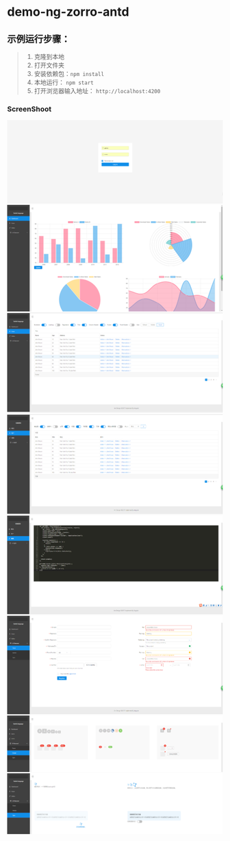 # demo-ng-zorro-antd

##  示例运行步骤：
> 1. 克隆到本地
> 2. 打开文件夹
> 3. 安装依赖包：`npm install`
> 4. 本地运行：  `npm start`
> 5. 打开浏览器输入地址：  `http://localhost:4200`
### ScreenShoot
![brand](./images/login.png)
![brand](./images/dashboard.png)
![brand](./images/users_en.png)
![brand](./images/users_zh.png)
![brand](./images/editor.png)
![brand](./images/form.png)
![brand](./images/avatar.png)
![brand](./images/spin.png)
